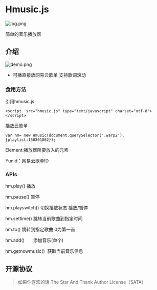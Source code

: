 # Hmusic.js
![log.png](https://ooo.0o0.ooo/2017/06/03/5932d9fcb06da.png)

简单的音乐播放器

## 介绍
![demo.png](https://ooo.0o0.ooo/2017/06/03/5932daa9d4bab.png)
- 可播直接放网易云歌单  支持歌词滚动
### 食用方法
引用hmusic.js
```
<script  src="hmusic.js" type="text/javascript" charset="utf-8"></script>
```
播放云歌单
```
var hm= new Hmusic(document.querySelector('.warp2'),{playlist:150301862});
```
Element:播放器所要放入的元素

Yunid：网易云歌单ID

### APIs

hm.play() 播放

hm.pause() 暂停

hm.playswitch() 切换播放状态 播放/暂停

hm.settime()  跳转当前歌曲到指定时间

hm.to()       跳转到指定歌曲 0为第一首

hm.add()       添加音乐(单个) 

hm.getnowmusic()  获取当前音乐信息

## 开源协议
> 如果你喜欢的话
The Star And Thank Author License（SATA）

